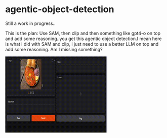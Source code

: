 # agentic-object-detection

Still a work in progress..

This is the plan: Use SAM, then clip and then something like gpt4-o on top and add some reasoning..you get this agentic object detection.I mean here is what i did with SAM and clip, i just need to use a better LLM on top and add some reasoning. Am I missing something?

![Alt text](output.gif?raw=true)
